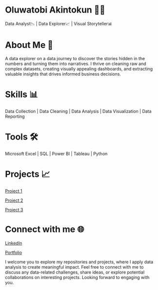# Oluwatobi Akintokun 👩‍💻

Data Analyst📉 | Data Explorer📈 | Visual Storyteller📊

# About Me 📌

A data explorer on a data journey to discover the stories hidden in the numbers and turning them into narratives.
I thrive on cleaning raw and complex datasets, creating visually appealing dashboards, and extracting valuable insights that drives informed business decisions.

# Skills 📊

Data Collection | Data Cleaning | Data Analysis | Data Visualization | Data Reporting

# Tools 🛠️
Microsoft Excel | SQL | Power BI | Tableau | Python

# Projects 📈

[Project 1](https://github.com/OluwatobiAkintokun/PROJECT-SOCIAL-BUZZ)

[Project 2](https://github.com/OluwatobiAkintokun/ONLINE-RETAIL-STORE-ANALYSIS-AND-INSIGHTS)

[Project 3](https://github.com/OluwatobiAkintokun/CONTACT-CENTRE-ANALYSIS)

# Connect with me 🌐
[LinkedIn](https://www.linkedin.com/in/oluwatobi-akintokun-63055712a/)

[Portfolio](https://github.com/OluwatobiAkintokun)

I welcome you to explore my repositories and projects, where I apply data analysis to create meaningful impact. Feel free to connect with me to discuss any data-related challenges, share ideas, or explore potential collaborations on interesting projects. Looking forward to engaging with you.

<!---
OluwatobiAkintokun/OluwatobiAkintokun is a ✨ special ✨ repository because its `README.md` (this file) appears on your GitHub profile.
You can click the Preview link to take a look at your changes.
--->
